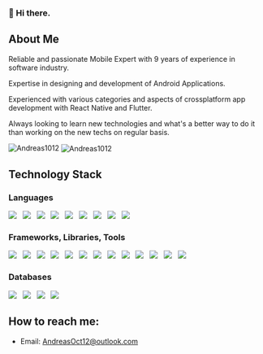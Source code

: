 
### 👋 Hi there.


## About Me

Reliable and passionate Mobile Expert with 9 years of experience in software industry.

Expertise in designing and development of Android Applications.

Experienced with various categories and aspects of crossplatform app development with React Native and Flutter.

Always looking to learn new technologies and what's a better way to do it than working on the new techs on regular basis.

<img src="https://komarev.com/ghpvc/?username=Andreas1012&label=Profile%20views&color=blueviolet&style=for-the-badge" alt="Andreas1012" />

<!-- <img align="left" src="https://github-readme-stats.vercel.app/api/top-langs?username=Andreas1012&show_icons=true&locale=en&layout=compact" alt="Andreas1012" />
<img align="center" src="https://github-readme-stats.vercel.app/api?username=Andreas1012&show_icons=true&locale=en" alt="Andreas1012" /> -->
<img align="center" src="https://github-readme-streak-stats.herokuapp.com/?user=Andreas1012&" alt="Andreas1012" />

## Technology Stack
### Languages
<img src="https://img.shields.io/badge/Java-informational?style=for-the-badge"/>&nbsp;&nbsp;
<img src="https://img.shields.io/badge/Kotlin-informational?style=for-the-badge"/>&nbsp;&nbsp;
<img src="https://img.shields.io/badge/Sql-informational?style=for-the-badge"/>&nbsp;&nbsp;
<img src="https://img.shields.io/badge/Xml-informational?style=for-the-badge"/>&nbsp;&nbsp;
<img src="https://img.shields.io/badge/JavaScript-informational?style=for-the-badge&logo=javascript&logoColor=white"/>&nbsp;&nbsp;
<img src="https://img.shields.io/badge/TypeScript-informational?style=for-the-badge&logo=TypeScript&logoColor=white"/>&nbsp;&nbsp;
<img src="https://img.shields.io/badge/PHP-informational?style=for-the-badge&logo=php&logoColor=white"/>&nbsp;&nbsp;
<img src="https://img.shields.io/badge/HTML5-informational?style=for-the-badge&logo=html5&logoColor=white"/>&nbsp;&nbsp;
<img src="https://img.shields.io/badge/CSS3-informational?style=for-the-badge&logo=css3&logoColor=white"/>&nbsp;&nbsp;

### Frameworks, Libraries, Tools
<img src="https://img.shields.io/badge/React Native-informational?style=for-the-badge&logo=react&logoColor=white"/>&nbsp;&nbsp;
<img src="https://img.shields.io/badge/Flutter-informational?style=for-the-badge&logo=flutter&logoColor=white"/>&nbsp;&nbsp;
<img src="https://img.shields.io/badge/Node.js-informational?style=for-the-badge&logo=node.js&logoColor=white"/>&nbsp;&nbsp;
<img src="https://img.shields.io/badge/CodeIgniter-informational?style=for-the-badge&logo=codeigniter&logoColor=white"/>&nbsp;&nbsp;
<img src="https://img.shields.io/badge/Unity-informational?style=for-the-badge&logo=unity&logoColor=white"/>&nbsp;&nbsp;
<img src="https://img.shields.io/badge/Cocos-informational?style=for-the-badge&logo=cocos&logoColor=white"/>&nbsp;&nbsp;
<img src="https://img.shields.io/badge/Android Studio-informational?style=for-the-badge&logo=androidstudio&logoColor=white"/>&nbsp;&nbsp;
<img src="https://img.shields.io/badge/Eclipse-informational?style=for-the-badge&logo=eclipse&logoColor=white"/>&nbsp;&nbsp;
<img src="https://img.shields.io/badge/Dart-informational?style=for-the-badge&logo=dart&logoColor=white"/>&nbsp;&nbsp;
<img src="https://img.shields.io/badge/Gradle-informational?style=for-the-badge&logo=gradle&logoColor=white"/>&nbsp;&nbsp;
<img src="https://img.shields.io/badge/Android SDK-informational?style=for-the-badge&logo=sdk&logoColor=white"/>&nbsp;&nbsp;
<img src="https://img.shields.io/badge/Git-informational?style=for-the-badge&logo=git&logoColor=white"/>&nbsp;&nbsp;
<img src="https://img.shields.io/badge/Svn-informational?style=for-the-badge&logo=svn&logoColor=white"/>&nbsp;&nbsp;

### Databases
<img src="https://img.shields.io/badge/MySQL-informational?style=for-the-badge&logo=mysql&logoColor=white"/>&nbsp;&nbsp;
<img src="https://img.shields.io/badge/SQLite-informational?style=for-the-badge&logo=sqlite&logoColor=white"/>&nbsp;&nbsp;
<img src="https://img.shields.io/badge/MongoDB-informational?style=for-the-badge&logo=mongodb&logoColor=white"/>&nbsp;&nbsp;
<img src="https://img.shields.io/badge/Firebase-informational?style=for-the-badge&logo=firebase&logoColor=white"/>&nbsp;&nbsp;

## How to reach me:
- Email: AndreasOct12@outlook.com
